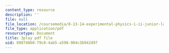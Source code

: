 ```yaml
---
content_type: resource
description: ''
file: null
file_location: /coursemedia/8-13-14-experimental-physics-i-ii-junior-lab-fall-2016-spring-2017/0987406079c84ab5a598904c3b942d97_gcs7PQaQeS4.pdf
file_type: application/pdf
resourcetype: Document
title: 3play pdf file
uid: 09874060-79c8-4ab5-a598-904c3b942d97
---
```

